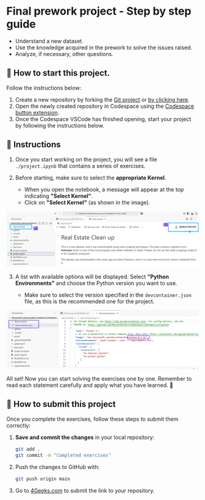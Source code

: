 <!--hide-->
# Final prework project - Step by step guide
<!--endhide-->

- Understand a new dataset.
- Use the knowledge acquired in the prework to solve the issues raised.
- Analyze, if necessary, other questions.

<onlyfor saas="false" withBanner="false">

## 🌱 How to start this project.

Follow the instructions below:

1. Create a new repository by forking the [Git project](https://github.com/4GeeksAcademy/realestate-datacleanup-exercise) or [by clicking here](https://github.com/4GeeksAcademy/realestate-datacleanup-exercise/fork).
2. Open the newly created repository in Codespace using the [Codespace button extension](https://docs.github.com/en/codespaces/developing-in-codespaces/creating-a-codespace-for-a-repository#creating-a-codespace-for-a-repository).
3. Once the Codespace VSCode has finished opening, start your project by following the instructions below.

</onlyfor>


## 📝 Instructions

1. Once you start working on the project, you will see a file `./project.ipynb` that contains a series of exercises.
2. Before starting, make sure to select the **appropriate Kernel**.

    - When you open the notebook, a message will appear at the top indicating **"Select Kernel"**.
    - Click on **"Select Kernel"** (as shown in the image).

![image-kernel](assets/image-kernel.png)

3. A list with available options will be displayed. Select **"Python Environments"** and choose the Python version you want to use.

    - Make sure to select the version specified in the `devcontainer.json` file, as this is the recommended one for the project.

![image-devcontainer](assets/devcontainer-image.png)

All set! Now you can start solving the exercises one by one. Remember to read each statement carefully and apply what you have learned. 🚀

## 🚛 How to submit this project

Once you complete the exercises, follow these steps to submit them correctly:

1. **Save and commit the changes** in your local repository:

   ```sh
   git add .
   git commit -m "Completed exercises"
   ```
2. Push the changes to GitHub with:

    ```sh
    git push origin main
    ```
3. Go to [4Geeks.com](https://4geeks.com) to submit the link to your repository.
